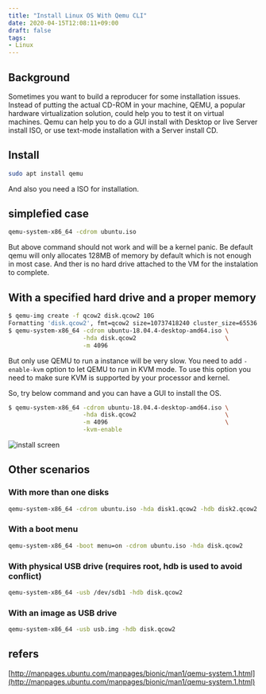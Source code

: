 ```yaml
---
title: "Install Linux OS With Qemu CLI"
date: 2020-04-15T12:08:11+09:00
draft: false
tags:
- Linux
---
```


## Background

Sometimes you want to build a reproducer for some installation issues. Instead
of putting the actual CD-ROM in your machine, QEMU, a popular hardware
virtualization solution, could help you to test it on virtual machines. Qemu
can help you to do a GUI install with Desktop or live Server install ISO, or
use text-mode installation with a Server install CD.

## Install

```sh
sudo apt install qemu
```

And also you need a ISO for installation.

## simplefied case

```sh
qemu-system-x86_64 -cdrom ubuntu.iso
```

But above command should not work and will be a kernel panic.
Be default qemu will only allocates 128MB of memory by default which is not
enough in most case. And ther is no hard drive attached to the VM for the
instalation to complete.

## With a specified hard drive and a proper memory

```sh
$ qemu-img create -f qcow2 disk.qcow2 10G
Formatting 'disk.qcow2', fmt=qcow2 size=10737418240 cluster_size=65536 lazy_refcounts=off refcount_bits=16
$ qemu-system-x86_64 -cdrom ubuntu-18.04.4-desktop-amd64.iso \
                     -hda disk.qcow2                         \
                     -m 4096
```

But only use QEMU to run a instance will be very slow. You need to add
`-enable-kvm` option to let QEMU to run in KVM mode. To use this option you
need to make sure KVM is supported by your processor and kernel.

So, try below command and you can have a GUI to install the OS.

```sh
$ qemu-system-x86_64 -cdrom ubuntu-18.04.4-desktop-amd64.iso \
                     -hda disk.qcow2                         \
                     -m 4096                                 \
                     -kvm-enable
```

![install screen](/img/2020-04-15_13-57.png)

## Other scenarios

### With more than one disks

```sh
qemu-system-x86_64 -cdrom ubuntu.iso -hda disk1.qcow2 -hdb disk2.qcow2
```

### With a boot menu

```sh
qemu-system-x86_64 -boot menu=on -cdrom ubuntu.iso -hda disk.qcow2
```

### With physical USB drive (requires root, hdb is used to avoid conflict)

```sh
qemu-system-x86_64 -usb /dev/sdb1 -hdb disk.qcow2
```

### With an image as USB drive

```sh
qemu-system-x86_64 -usb usb.img -hdb disk.qcow2
```

## refers

[http://manpages.ubuntu.com/manpages/bionic/man1/qemu-system.1.html](http://manpages.ubuntu.com/manpages/bionic/man1/qemu-system.1.html)
